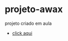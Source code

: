 # projeto-awax
 projeto criado em aula
<ul>
    <li><a href="https://fernandoromeroalves.github.io/projeto-awax/home.html">click aqui</a>      
    </ul>
